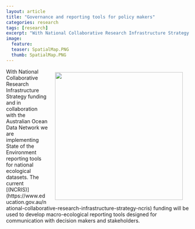 ```yaml
---
layout: article
title: "Governance and reporting tools for policy makers"
categories: research
tags: [research]
excerpt: "With National Collaborative Research Infrastructure Strategy funding and in collaboration with the Australian Ocean Data Network we are implementing State of the Environment reporting tools for national ecological datasets."
image:
  feature: 
  teaser: SpatialMap.PNG
  thumb: SpatialMap.PNG
---
```


<img src='/images/SpatialMap.PNG' align='right' width="350" hspace="20" vspace="10">
With National Collaborative Research Infrastructure Strategy funding and in collaboration with the Australian Ocean Data Network we are implementing State of the Environment reporting tools for national ecological datasets. The current [(NCRIS)](https://www.education.gov.au/national-collaborative-research-infrastructure-strategy-ncris) funding will be used to develop macro-ecological reporting tools designed for communication with decision makers and stakeholders.
